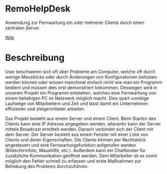 # RemoHelpDesk
Anwendung zur Fernwartung ein oder mehrerer Clients durch einen zentralen Server.

[Wiki](https://github.com/CodersParadise/RemoHelpDesk/wiki)


# Beschreibung
User beschweren sich oft über Probleme am Computer, welche oft durch wenige Mausklicks oder durch Änderungen von Konfigurationen behoben werden können oder wissen manchmal einfach nicht wie man ein Programm bedient und müssen dies erst demonstriert bekommen.
Deswegen wird in unserem Projekt ein Programm entstehen, welches eine Fernwartung von einem beliebigen PC im Netzwerk möglich macht.
Dies spart unnötige Laufwege von Mitarbeitern und Zeit und lässt damit ein Unternehmen effizienter und zielgerichteter arbeiten.

Das Projekt besteht aus einem Server und einem Client.
Beim Starten des Clients kann eine IP Adresse angegeben werden, alterantiv kann der Server mittels Broadcast ermittelt werden. Danach verbindet sich der Client mit dem Server.
Der Server besteht aus einem Fenster mit einer Liste von Clients und deren Eigenschaften. Die Clients können per Rechtsklick angesteuert und eine Fernwartungsfunktion aufgerufen werden (Bildschirmfoto, Maushilfe, etc.).
Außerdem kann ein Chatfenster für zusätzliche Kommunikation geöffnet werden.
Dem Mitarbeiter ist es somit möglich den Fehler schnell zu erfassen und erste Maßnahmen zur Behebung des Problems durchzuführen.
